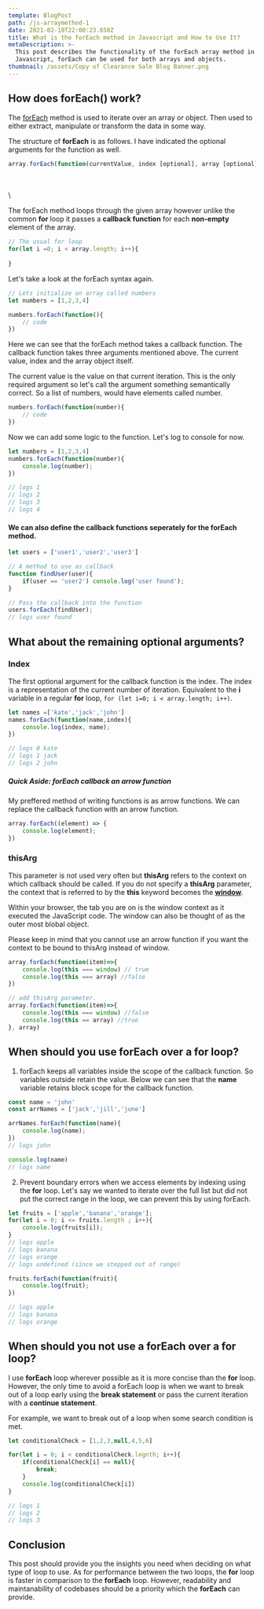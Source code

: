 ```yaml
---
template: BlogPost
path: /js-arraymethod-1
date: 2021-02-10T22:00:23.650Z
title: What is the forEach method in Javascript and How to Use It?
metaDescription: >-
  This post describes the functionality of the forEach array method in
  Javascript, forEach can be used for both arrays and objects.
thumbnail: /assets/Copy of Clearance Sale Blog Banner.png
---
```

## How does forEach() work?

The [forEach](https://developer.mozilla.org/en-US/docs/Web/JavaScript/Reference/Global_Objects/Array/forEach) method is used to iterate over an array or object. Then used to either extract, manipulate or transform the data in some way.

The structure of **forEach** is as follows. I have indicated the optional arguments for the function as well.



```js
array.forEach(function(currentValue, index [optional], array [optional]), thisArg[optional])
```
\
\
\

The forEach method loops through the given array however unlike the common **for** loop it passes a **callback function** for each **non-empty** element of the array.

```js
// The usual for loop
for(let i =0; i < array.length; i++){
	
}
```


Let's take a look at the forEach syntax again.  


```js
// Lets initialize an array called numbers
let numbers = [1,2,3,4]

numbers.forEach(function(){
	// code
})
```

Here we can see that the forEach method takes a callback function. The callback function takes three arguments mentioned above. The current value, index and the array object itself.

The current value is the value on that current iteration. This is the only required argument so let's call the argument something semantically correct. So a list of numbers, would have elements called number.

```js
numbers.forEach(function(number){
	// code
})
```

Now we can add some logic to the function. Let's log to console for now.

```js
let numbers = [1,2,3,4]
numbers.forEach(function(number){
	console.log(number);
})

// logs 1
// logs 2
// logs 3
// logs 4
```

#### We can also define the callback functions seperately for the forEach method.

```js
let users = ['user1','user2','user3']

// A method to use as callback
function findUser(user){
	if(user == 'user2') console.log('user found');
}

// Pass the callback into the function
users.forEach(findUser);
// logs user found
```

## What about the remaining optional arguments?

### Index

The first optional argument for the callback function is the index. The index is a representation of the current number of iteration. Equivalent to the **i** variable in a regular **for** loop, `for (let i=0; i < array.length; i++)`.

```js
let names =['kate','jack','john']
names.forEach(function(name,index){
	console.log(index, name);
})

// logs 0 kate
// logs 1 jack
// logs 2 john
```

##### Quick Aside: forEach callback an arrow function

My preffered method of writing functions is as arrow functions. We can replace the callback function with an arrow function. 

```js
array.forEach((element) => {
	console.log(element);
})
```

### thisArg

This parameter is not used very often but **thisArg** refers to the context on which callback should be called. If you do not specify a **thisArg** parameter, the context that is referred to by the **this** keyword becomes the **[window](https://developer.mozilla.org/en-US/docs/Web/API/Window)**.

Within your browser, the tab you are on is the window context as it executed the JavaScript code. The window can also be thought of as the outer most blobal object. 

Please keep in mind that you cannot use an arrow function if you want the context to be bound to thisArg instead of window. 

```js
array.forEach(function(item)=>{
	console.log(this === window) // true
	console.log(this === array) //false
})

// add thisArg parameter.
array.forEach(function(item)=>{
	console.log(this === window) //false
	console.log(this == array) //true
}, array)
```

## When should you use forEach over a for loop?

1. forEach keeps all variables inside the scope of the callback function. So variables outside retain the value. Below we can see that the **name** variable retains block scope for the callback function.

```js
const name = 'john'
const arrNames = ['jack','jill','june']

arrNames.forEach(function(name){
	console.log(name);
})
// logs john

console.log(name)
// logs name
```

2. Prevent boundary errors when we access elements by indexing using the **for** loop. Let's say we wanted to iterate over the full list but did not put the correct range in the loop, we can prevent this by using forEach.

```js
let fruits = ['apple','banana','orange'];
for(let i = 0; i <= fruits.length ; i++){
	console.log(fruits[i]);
}
// logs apple
// logs banana
// logs orange
// logs undefined (since we stepped out of range)

fruits.forEach(function(fruit){
	console.log(fruit);
})

// logs apple
// logs banana
// logs orange
```

## When should you not use a forEach over a for loop?

I  use **forEach** loop wherever possible as it is more concise than the **for** loop. However, the only time to avoid a forEach loop is when we want to break out of a loop early using the **break statement** or pass the current iteration with a **continue statement**.

For example, we want to break out of a loop when some search condition is met.

```js
let conditionalCheck = [1,2,3,null,4,5,6]

for(let i = 0; i < conditionalCheck.legnth; i++){
	if(conditionalCheck[i] == null){
		break;
	} 
	console.log(conditionalCheck[i])
}

// logs 1
// logs 2
// logs 3
```

## Conclusion

This post should provide you the insights you need when deciding on what type of loop to use. As for performance between the two loops, the **for** loop is faster in comparison to the **forEach** loop. However, readability and maintanability of codebases should be a priority which the **forEach** can provide.
